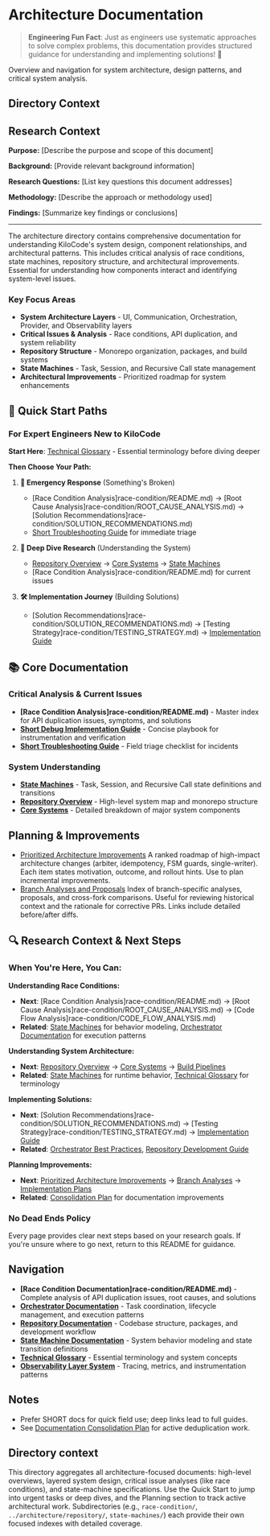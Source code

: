 # Architecture Documentation

> **Engineering Fun Fact**: Just as engineers use systematic approaches to solve complex problems, this documentation provides structured guidance for understanding and implementing solutions! 🔧

Overview and navigation for system architecture, design patterns, and critical system analysis.

## Directory Context

## Research Context

**Purpose:** \[Describe the purpose and scope of this document]

**Background:** \[Provide relevant background information]

**Research Questions:** \[List key questions this document addresses]

**Methodology:** \[Describe the approach or methodology used]

**Findings:** \[Summarize key findings or conclusions]

---

The architecture directory contains comprehensive documentation for understanding KiloCode's system
design, component relationships, and architectural patterns. This includes critical analysis of race
conditions, state machines, repository structure, and architectural improvements. Essential for
understanding how components interact and identifying system-level issues.

### Key Focus Areas

- **System Architecture Layers** - UI, Communication, Orchestration, Provider, and Observability
  layers
- **Critical Issues & Analysis** - Race conditions, API duplication, and system reliability
- **Repository Structure** - Monorepo organization, packages, and build systems
- **State Machines** - Task, Session, and Recursive Call state management
- **Architectural Improvements** - Prioritized roadmap for system enhancements

## 🚀 Quick Start Paths

### For Expert Engineers New to KiloCode

**Start Here**: [Technical Glossary](../GLOSSARY.md) - Essential terminology before diving deeper

**Then Choose Your Path:**

1. **🚨 Emergency Response** (Something's Broken)

    - [Race Condition Analysis]race-condition/README.md) →
      [Root Cause Analysis]race-condition/ROOT_CAUSE_ANALYSIS.md) →
      [Solution Recommendations]race-condition/SOLUTION_RECOMMENDATIONS.md)
    - [Short Troubleshooting Guide](./DUPLICATE_API_REQUESTS_TROUBLESHOOTING_SHORT.md) for immediate
      triage

2. **🔬 Deep Dive Research** (Understanding the System)

    - [Repository Overview](../architecture/repository/README.md) → [Core Systems](../architecture/repository/CORE_SYSTEMS.md) →
      [State Machines](README.md)
    - [Race Condition Analysis]race-condition/README.md) for current issues

3. **🛠️ Implementation Journey** (Building Solutions)
    - [Solution Recommendations]race-condition/SOLUTION_RECOMMENDATIONS.md) →
      [Testing Strategy]race-condition/TESTING_STRATEGY.md) →
      [Implementation Guide](./API_DUPLICATION_DEBUG_IMPLEMENTATION.md)

## 📚 Core Documentation

### Critical Analysis & Current Issues

- **[Race Condition Analysis]race-condition/README.md)** - Master index for API duplication
  issues, symptoms, and solutions
- **[Short Debug Implementation Guide](./API_DUPLICATION_DEBUG_IMPLEMENTATION_SHORT.md)** - Concise
  playbook for instrumentation and verification
- **[Short Troubleshooting Guide](./DUPLICATE_API_REQUESTS_TROUBLESHOOTING_SHORT.md)** - Field
  triage checklist for incidents

### System Understanding

- **[State Machines](README.md)** - Task, Session, and Recursive Call state
  definitions and transitions
- **[Repository Overview](../architecture/repository/README.md)** - High-level system map and monorepo structure
- **[Core Systems](../architecture/repository/CORE_SYSTEMS.md)** - Detailed breakdown of major system components

## Planning & Improvements

- [Prioritized Architecture Improvements](./PRIORITIZED_ARCHITECTURE_IMPROVEMENTS.md) A ranked
  roadmap of high-impact architecture changes (arbiter, idempotency, FSM guards, single-writer).
  Each item states motivation, outcome, and rollout hints. Use to plan incremental improvements.
- [Branch Analyses and Proposals](README.md) Index of branch-specific analyses,
  proposals, and cross-fork comparisons. Useful for reviewing historical context and the rationale
  for corrective PRs. Links include detailed before/after diffs.

## 🔍 Research Context & Next Steps

### When You're Here, You Can:

**Understanding Race Conditions:**

- **Next**: [Race Condition Analysis]race-condition/README.md) →
  [Root Cause Analysis]race-condition/ROOT_CAUSE_ANALYSIS.md) →
  [Code Flow Analysis]race-condition/CODE_FLOW_ANALYSIS.md)
- **Related**: [State Machines](README.md) for behavior modeling,
  [Orchestrator Documentation](../orchestrator/README.md) for execution patterns

**Understanding System Architecture:**

- **Next**: [Repository Overview](../architecture/repository/README.md) →
  [Core Systems](../architecture/repository/CORE_SYSTEMS.md) → [Build Pipelines](../architecture/repository/BUILD_PIPELINES.md)
- **Related**: [State Machines](README.md) for runtime behavior,
  [Technical Glossary](../GLOSSARY.md) for terminology

**Implementing Solutions:**

- **Next**: [Solution Recommendations]race-condition/SOLUTION_RECOMMENDATIONS.md) →
  [Testing Strategy]race-condition/TESTING_STRATEGY.md) →
  [Implementation Guide](./API_DUPLICATION_DEBUG_IMPLEMENTATION.md)
- **Related**: [Orchestrator Best Practices](../orchestrator/ORCHESTRATOR_BEST_PRACTICES.md),
  [Repository Development Guide](../architecture/repository/DEVELOPMENT_GUIDE.md)

**Planning Improvements:**

- **Next**: [Prioritized Architecture Improvements](./PRIORITIZED_ARCHITECTURE_IMPROVEMENTS.md) →
  [Branch Analyses](README.md) → [Implementation Plans](../plans/README.md)
- **Related**: [Consolidation Plan](./CONSOLIDATION_PLAN.md) for documentation improvements

### No Dead Ends Policy

Every page provides clear next steps based on your research goals. If you're unsure where to go
next, return to this README for guidance.

## Navigation

- **[Race Condition Documentation]race-condition/README.md)** - Complete analysis of API
  duplication issues, root causes, and solutions
- **[Orchestrator Documentation](../orchestrator/README.md)** - Task coordination, lifecycle
  management, and execution patterns
- **[Repository Documentation](../architecture/repository/README.md)** - Codebase structure, packages, and
  development workflow
- **[State Machine Documentation](README.md)** - System behavior modeling and state
  transition definitions
- **[Technical Glossary](../GLOSSARY.md)** - Essential terminology and system concepts
- **[Observability Layer System](./OBSERVABILITY_LAYER_SYSTEM.md)** - Tracing, metrics, and
  instrumentation patterns

## Notes

- Prefer SHORT docs for quick field use; deep links lead to full guides.
- See [Documentation Consolidation Plan](./CONSOLIDATION_PLAN.md) for active deduplication work.

## Directory context

This directory aggregates all architecture-focused documents: high-level overviews, layered system
design, critical issue analyses (like race conditions), and state-machine specifications. Use the
Quick Start to jump into urgent tasks or deep dives, and the Planning section to track active
architectural work. Subdirectories (e.g., `race-condition/`, `../architecture/repository/`, `state-machines/`) each
provide their own focused indexes with detailed coverage.
